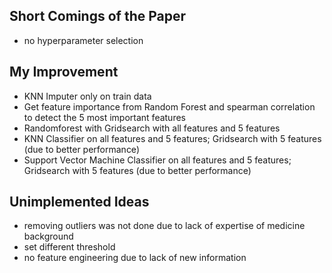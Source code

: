 ## Short Comings of the Paper
- no hyperparameter selection

## My Improvement
- KNN Imputer only on train data
- Get feature importance from Random Forest and spearman correlation to detect the 5 most important features
- Randomforest with Gridsearch with all features and 5 features
- KNN Classifier on all features and 5 features; Gridsearch with 5 features (due to better performance)
- Support Vector Machine Classifier on all features and 5 features; Gridsearch with 5 features (due to better performance)


## Unimplemented Ideas 
- removing outliers was not done due to lack of expertise of medicine background
- set different threshold
- no feature engineering due to lack of new information